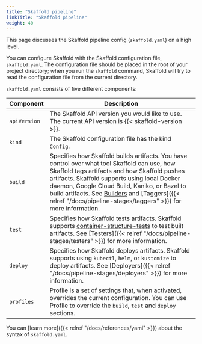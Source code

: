 ```yaml
---
title: "Skaffold pipeline"
linkTitle: "Skaffold pipeline"
weight: 40
---
```


This page discusses the Skaffold pipeline config (`skaffold.yaml`) on a high level.


You can configure Skaffold with the Skaffold configuration file,
`skaffold.yaml`. The configuration file should be placed in the root of your
project directory; when you run the `skaffold` command, Skaffold will try to
read the configuration file from the current directory.

`skaffold.yaml` consists of five different components:

| Component  | Description |
| ---------- | ------------|
| `apiVersion` | The Skaffold API version you would like to use. The current API version is {{< skaffold-version >}}. |
| `kind`  |  The Skaffold configuration file has the kind `Config`.  |
| `build`  |  Specifies how Skaffold builds artifacts. You have control over what tool Skaffold can use, how Skaffold tags artifacts and how Skaffold pushes artifacts. Skaffold supports using local Docker daemon, Google Cloud Build, Kaniko, or Bazel to build artifacts. See [Builders](/docs/pipeline-stages/builders) and [Taggers]({{< relref "/docs/pipeline-stages/taggers" >}}) for more information. |
| `test` |  Specifies how Skaffold tests artifacts. Skaffold supports [container-structure-tests](https://github.com/GoogleContainerTools/container-structure-test) to test built artifacts. See [Testers]({{< relref "/docs/pipeline-stages/testers" >}}) for more information. |
| `deploy` |  Specifies how Skaffold deploys artifacts. Skaffold supports using `kubectl`, `helm`, or `kustomize` to deploy artifacts. See [Deployers]({{< relref "/docs/pipeline-stages/deployers" >}}) for more information. |
| `profiles`|  Profile is a set of settings that, when activated, overrides the current configuration. You can use Profile to override the `build`, `test` and `deploy` sections. |

You can [learn more]({{< relref "/docs/references/yaml" >}}) about the syntax of `skaffold.yaml`.
